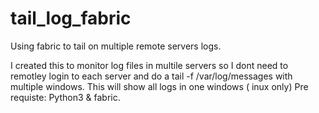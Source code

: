 # tail_log_fabric
Using fabric to tail on multiple remote servers logs.

I created this to monitor log files in multile servers so I dont need to remotley login to each server and do a tail -f /var/log/messages with multiple windows.
This will show all logs in one windows ( inux only)
Pre requiste:
Python3 & fabric.
